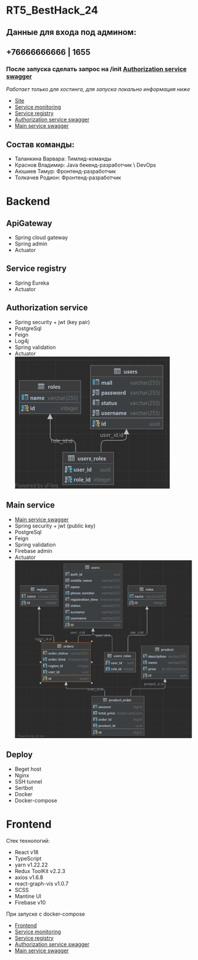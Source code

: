 # RT5_BestHack_24
## Данные для входа под админом: 


## +76666666666 | 1655
### После запуска сделать запрос на /init [Authorization service swagger](https://my-timecheck.ru/api/auth/swagger-ui/index.html#/)


*Работает только для хостинга, для запуска локально информация ниже*
- [Site](https://my-timecheck.ru/)
- [Service monitoring](http://62.217.182.34:8111/admin-ui/applications)
- [Service registry](https://my-timecheck.ru/ui/eureka-ui)
- [Authorization service swagger](https://my-timecheck.ru/api/auth/swagger-ui/index.html#/)
- [Main service swagger](https://my-timecheck.ru/api/main/swagger-ui/index.html#/)

## Состав команды:
- Таланкина Варвара: Тимлид-команды
- Краснов Владимир: Java бекенд-разработчик \ DevOps
- Аюшиев Тимур: Фронтенд-разработчик
- Толкачев Родион: Фронтенд-разработчик

# Backend

## ApiGateway
- Spring cloud gateway
- Spring admin
- Actuator

## Service registry
- Spring Eureka
- Actuator

## Authorization service
- Spring security + jwt (key pair)
- PostgreSql
- Feign
- Log4j
- Spring validation
- Actuator<br/>
![Database](https://github.com/Sh1bari/RT5_BestHack_24/blob/main/auth.png)

## Main service
- [Main service swagger](https://my-timecheck.ru/api/main/swagger-ui/index.html#/)
- Spring security + jwt (public key)
- PostgreSql
- Feign
- Spring validation
- Firebase admin
- Actuator<br/>
![Database](https://github.com/Sh1bari/besthack_final/blob/main/main.png)

## Deploy
- Beget host
- Nginx
- SSH tunnel
- Sertbot
- Docker
- Docker-compose

# Frontend
Стек технологий:
- React v18
- TypeScript
- yarn v1.22.22
- Redux ToolKit v2.2.3
- axios v1.6.8
- react-graph-vis v1.0.7
- SCSS
- Mantine UI
- Firebase v10

При запуске с docker-compose
- [Frontend](http://localhost:3000)
- [Service monitoring](http://localhost:8111/admin-ui/applications)
- [Service registry](http://localhost:8111/eureka-ui)
- [Authorization service swagger](http://localhost:8111/api/auth/swagger-ui/index.html#/)
- [Main service swagger](http://localhost:8111/api/main/swagger-ui/index.html#/)


